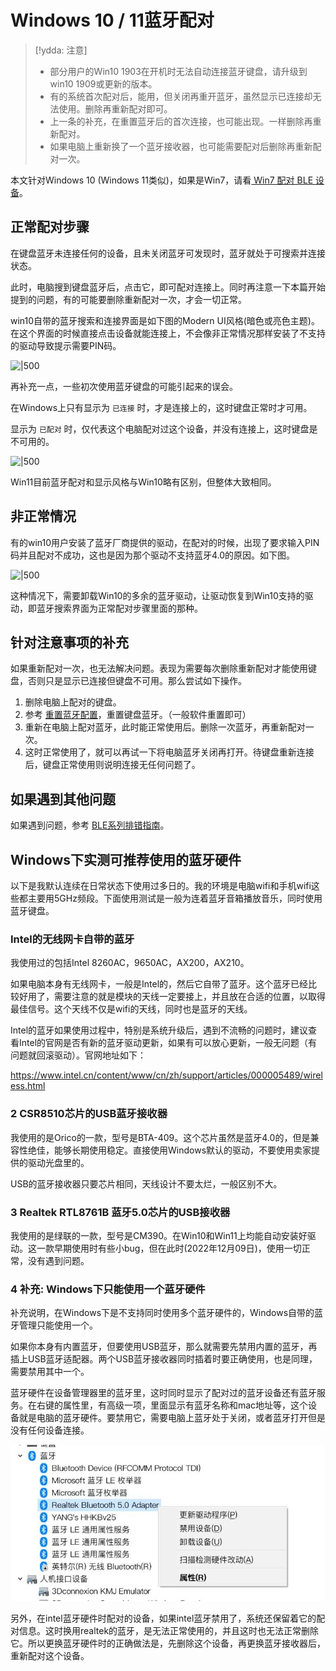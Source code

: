 # Windows 10 / 11蓝牙配对

> [!ydda: 注意]
> - 部分用户的Win10 1903在开机时无法自动连接蓝牙键盘，请升级到win10 1909或更新的版本。
> - 有的系统首次配对后，能用，但关闭再重开蓝牙，虽然显示已连接却无法使用。删除再重新配对即可。
> - 上一条的补充，在重置蓝牙后的首次连接，也可能出现。一样删除再重新配对。
> - 如果电脑上重新换了一个蓝牙接收器，也可能需要配对后删除再重新配对一次。

本文针对Windows 10 (Windows 11类似)，如果是Win7，请看[ Win7 配对 BLE 设备](ble-series/win7.md)。 


## 正常配对步骤

在键盘蓝牙未连接任何的设备，且未关闭蓝牙可发现时，蓝牙就处于可搜索并连接状态。

此时，电脑搜到键盘蓝牙后，点击它，即可配对连接上。同时再注意一下本篇开始提到的问题，有的可能要删除重新配对一次，才会一切正常。

win10自带的蓝牙搜索和连接界面是如下图的Modern UI风格(暗色或亮色主题)。在这个界面的时候直接点击设备就能连接上，不会像非正常情况那样安装了不支持的驱动导致提示需要PIN码。

![|500](assets/win10_pairing_02.png)

再补充一点，一些初次使用蓝牙键盘的可能引起来的误会。

在Windows上只有显示为 `已连接` 时，才是连接上的，这时键盘正常时才可用。

显示为 `已配对` 时，仅代表这个电脑配对过这个设备，并没有连接上，这时键盘是不可用的。

![|500](assets/win10_pairing_03.jpg)

Win11目前蓝牙配对和显示风格与Win10略有区别，但整体大致相同。

## 非正常情况

有的win10用户安装了蓝牙厂商提供的驱动，在配对的时候，出现了要求输入PIN码并且配对不成功，这也是因为那个驱动不支持蓝牙4.0的原因。如下图。

![|500](assets/win10_pairing_01.jpg)

这种情况下，需要卸载Win10的多余的蓝牙驱动，让驱动恢复到Win10支持的驱动，即蓝牙搜索界面为正常配对步骤里面的那种。

## 针对注意事项的补充

如果重新配对一次，也无法解决问题。表现为需要每次删除重新配对才能使用键盘，否则只是显示已连接但键盘不可用。那么尝试如下操作。

1. 删除电脑上配对的键盘。
2. 参考 [重置蓝牙配置](ble-series/reset-ble.md)，重置键盘蓝牙。（一般软件重置即可）
3. 重新在电脑上配对蓝牙，此时能正常使用后。删除一次蓝牙，再重新配对一次。
4. 这时正常使用了，就可以再试一下将电脑蓝牙关闭再打开。待键盘重新连接后，键盘正常使用则说明连接无任何问题了。


## 如果遇到其他问题

如果遇到问题，参考 [BLE系列排错指南](ble-series/troubleshooting.md)。


## Windows下实测可推荐使用的蓝牙硬件

以下是我默认连续在日常状态下使用过多日的。我的环境是电脑wifi和手机wifi这些都主要用5GHz频段。下面使用测试是一般为连着蓝牙音箱播放音乐，同时使用蓝牙键盘。

### Intel的无线网卡自带的蓝牙

我使用过的包括Intel 8260AC，9650AC，AX200，AX210。

如果电脑本身有无线网卡，一般是Intel的，然后它自带了蓝牙。这个蓝牙已经比较好用了，需要注意的就是模块的天线一定要接上，并且放在合适的位置，以取得最佳信号。这个天线不仅是wifi的天线，同时也是蓝牙的天线。

Intel的蓝牙如果使用过程中，特别是系统升级后，遇到不流畅的问题时，建议查看Intel的官网是否有新的蓝牙驱动更新，如果有可以放心更新，一般无问题（有问题就回滚驱动）。官网地址如下：

https://www.intel.cn/content/www/cn/zh/support/articles/000005489/wireless.html

### 2 CSR8510芯片的USB蓝牙接收器

我使用的是Orico的一款，型号是BTA-409。这个芯片虽然是蓝牙4.0的，但是兼容性绝佳，能够长期使用稳定。直接使用Windows默认的驱动，不要使用卖家提供的驱动光盘里的。

USB的蓝牙接收器只要芯片相同，天线设计不要太烂，一般区别不大。

### 3 Realtek RTL8761B 蓝牙5.0芯片的USB接收器

我使用的是绿联的一款，型号是CM390。在Win10和Win11上均能自动安装好驱动。这一款早期使用时有些小bug，但在此时(2022年12月09日)，使用一切正常，没有遇到问题。

### 4 补充: Windows下只能使用一个蓝牙硬件

补充说明，在Windows下是不支持同时使用多个蓝牙硬件的，Windows自带的蓝牙管理只能使用一个。

如果你本身有内置蓝牙，但要使用USB蓝牙，那么就需要先禁用内置的蓝牙，再插上USB蓝牙适配器。两个USB蓝牙接收器同时插着时要正确使用，也是同理，需要禁用其中一个。

蓝牙硬件在设备管理器里的蓝牙里，这时同时显示了配对过的蓝牙设备还有蓝牙服务。在右键的属性里，有高级一项，里面显示有蓝牙名称和mac地址等，这个设备就是电脑的蓝牙硬件。要禁用它，需要电脑上蓝牙处于关闭，或者蓝牙打开但是没有任何设备连接。

![|600](assets/win10-pairing_04.jpg)

另外，在intel蓝牙硬件时配对的设备，如果intel蓝牙禁用了，系统还保留着它的配对信息。这时换用realtek的蓝牙，是无法正常使用的，并且这时也无法正常删除它。所以更换蓝牙硬件时的正确做法是，先删除这个设备，再更换蓝牙接收器后，重新配对这个设备。
